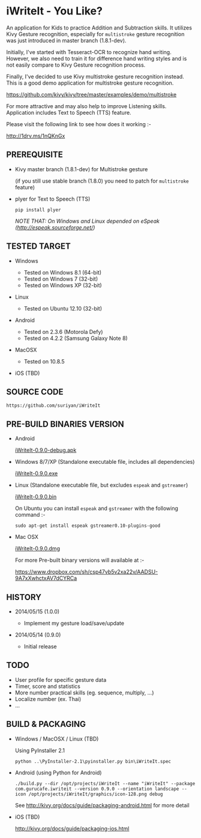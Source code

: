 iWriteIt - You Like?
====================

An application for Kids to practice Addition and Subtraction skills. 
It utilizes Kivy Gesture recognition, especially for `multistroke`
gesture recognition was just introduced in master branch (1.8.1-dev).

Initially, I've started with Tesseract-OCR to recognize hand writing.
However, we also need to train it for difference hand writing styles
and is not easily compare to Kivy Gesture recognition process.

Finally, I've decided to use Kivy multistroke gesture recognition
instead. This is a good demo application for multistroke gesture
recognition.

https://github.com/kivy/kivy/tree/master/examples/demo/multistroke

For more attractive and may also help to improve Listening skills.
Application includes Text to Speech (TTS) feature.

Please visit the following link to see how does it working :-

http://1drv.ms/1nQKnGx


PREREQUISITE
------------

* Kivy master branch (1.8.1-dev) for Multistroke gesture

    (if you still use stable branch (1.8.0) you need to patch for `multistroke` feature)

* plyer for Text to Speech (TTS)

    ```
    pip install plyer
    ```

    *NOTE THAT: On Windows and Linux depended on eSpeak (http://espeak.sourceforge.net/)*

TESTED TARGET
-------------

* Windows
    - Tested on Windows 8.1 (64-bit)
    - Tested on Windows 7 (32-bit)
    - Tested on Windows XP (32-bit)

* Linux
    - Tested on Ubuntu 12.10 (32-bit)

* Android
    - Tested on 2.3.6 (Motorola Defy)
    - Tested on 4.2.2 (Samsung Galaxy Note 8)

* MacOSX
    - Tested on 10.8.5

* iOS (TBD)

SOURCE CODE
-----------

    https://github.com/suriyan/iWriteIt

PRE-BUILD BINARIES VERSION
----------------

* Android
  
    [iWriteIt-0.9.0-debug.apk](https://www.dropbox.com/s/s3jthisv7a71ggd/iWriteIt-0.9.0-debug.apk)

* Windows 8/7/XP (Standalone executable file, includes all dependencies)

    [iWriteIt-0.9.0.exe](https://www.dropbox.com/s/3hmfl2mb9uj283m/iWriteIt-0.9.0.exe)
    
* Linux (Standalone executable file, but excludes `espeak` and `gstreamer`)

    [iWriteIt-0.9.0.bin](https://www.dropbox.com/s/2h6tn3kk27wn1h2/iWriteIt-0.9.0.bin)

    On Ubuntu you can install `espeak` and `gstreamer` with the following command :-

    ```
    sudo apt-get install espeak gstreamer0.10-plugins-good
    ```

* Mac OSX

    [iWriteIt-0.9.0.dmg](https://www.dropbox.com/s/bng1rnq27utdovk/iWriteIt-0.9.0.dmg)

    For more Pre-built binary versions will available at :-

    https://www.dropbox.com/sh/csp47vb5v2xa22v/AADSU-9A7xXwhctxAV7dCYRCa

HISTORY
-------

* 2014/05/15 (1.0.0)
    - Implement my gesture load/save/update

* 2014/05/14 (0.9.0)
    - Initial release

TODO
----

* User profile for specific gesture data
* Timer, score and statistics
* More number practical skills (eg. sequence, multiply, ...)
* Localize number (ex. Thai)
* ...

BUILD & PACKAGING
-----------------

* Windows / MacOSX / Linux (TBD)

    Using PyInstaller 2.1

    ```
    python ..\PyInstaller-2.1\pyinstaller.py bin\iWriteIt.spec
    ```

* Android (using Python for Android)

    ```
    ./build.py --dir /opt/projects/iWriteIt --name "iWriteIt" --package com.gurucafe.iwriteit --version 0.9.0 --orientation landscape --icon /opt/projects/iWriteIt/graphics/icon-128.png debug
    ```

    See http://kivy.org/docs/guide/packaging-android.html for more detail
    
* iOS (TBD)

    http://kivy.org/docs/guide/packaging-ios.html
